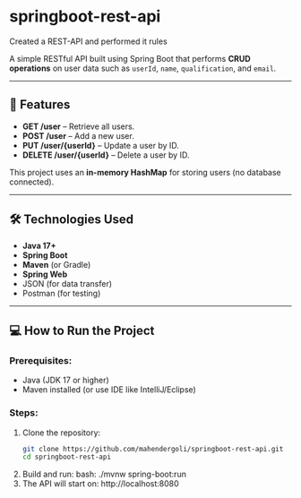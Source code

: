 # springboot-rest-api
Created a REST-API and performed it rules

A simple RESTful API built using Spring Boot that performs **CRUD operations** on user data such as `userId`, `name`, `qualification`, and `email`.

---

## 🚀 Features

- **GET /user** – Retrieve all users.
- **POST /user** – Add a new user.
- **PUT /user/{userId}** – Update a user by ID.
- **DELETE /user/{userId}** – Delete a user by ID.

This project uses an **in-memory HashMap** for storing users (no database connected).

---

## 🛠 Technologies Used

- **Java 17+**
- **Spring Boot**
- **Maven** (or Gradle)
- **Spring Web**
- JSON (for data transfer)
- Postman (for testing)

---

## 💻 How to Run the Project

### Prerequisites:
- Java (JDK 17 or higher)
- Maven installed (or use IDE like IntelliJ/Eclipse)

### Steps:
1. Clone the repository:
   ```bash
   git clone https://github.com/mahendergoli/springboot-rest-api.git
   cd springboot-rest-api
2. Build and run:
   bash:
   ./mvnw spring-boot:run
3. The API will start on:
   http://localhost:8080
